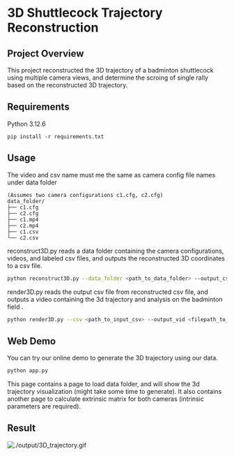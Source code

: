 # 3D Shuttlecock Trajectory Reconstruction

## Project Overview
This project reconstructed the 3D trajectory of a badminton shuttlecock using multiple camera views, and determine the scroing of single rally based on the reconstructed 3D trajectory.

## Requirements
Python 3.12.6
```
pip install -r requirements.txt
```

## Usage
The video and csv name must me the same as camera config file names under data folder
```
(Assumes two camera configurations c1.cfg, c2.cfg)
data_folder/
├── c1.cfg
├── c2.cfg
├── c1.mp4
├── c2.mp4
├── c1.csv
└── c2.csv
```
reconstruct3D.py reads a data folder containing the camera configurations, videos, and labeled csv files,
and outputs the reconstructed 3D coordinates to a csv file.
```bash
python reconstruct3D.py --data_folder <path_to_data_folder> --output_csv <filepath_to_output_csv>
```
render3D.py reads the output csv file from reconstructed csv file, and outputs a video containing the 3d trajectory and analysis on the badminton field .
```bash
python render3D.py --csv <path_to_input_csv> --output_vid <filepath_to_output_video>
```

## Web Demo
You can try our online demo to generate the 3D trajectory using our data.
```bash
python app.py
```
This page contains a page to load data folder, and will show the 3d trajectory visualization (might take some time to generate).
It also contains another page to calculate extrinsic matrix for both cameras (intrinsic parameters are required).

## Result
![./output/3D_trajectory.gif](./output/3D_trajectory.gif)



